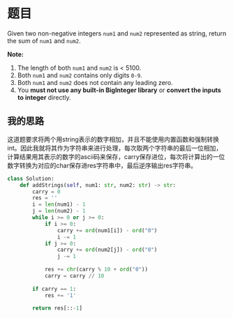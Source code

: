 # 题目

Given two non-negative integers `num1` and `num2` represented as string, return the sum of `num1` and `num2`.

**Note:**

1. The length of both `num1` and `num2` is < 5100.
2. Both `num1` and `num2` contains only digits `0-9`.
3. Both `num1` and `num2` does not contain any leading zero.
4. You **must not use any built-in BigInteger library** or **convert the inputs to integer** directly.

## 我的思路

这道题要求将两个用string表示的数字相加，并且不能使用内置函数和强制转换int。因此我就将其作为字符串来进行处理，每次取两个字符串的最后一位相加，计算结果用其表示的数字的ascii码来保存，carry保存进位，每次将计算出的一位数字转换为对应的char保存进res字符串中，最后逆序输出res字符串。

```python
class Solution:
    def addStrings(self, num1: str, num2: str) -> str:
        carry = 0
        res = ''
        i = len(num1) - 1
        j = len(num2) - 1
        while i >= 0 or j >= 0:
            if i >= 0:
                carry += ord(num1[i]) - ord("0")
                i -= 1
            if j >= 0:
                carry += ord(num2[j]) - ord("0")
                j -= 1
                
            res += chr(carry % 10 + ord("0"))
            carry = carry // 10
            
        if carry == 1:
            res += '1'
        
        return res[::-1]
```

